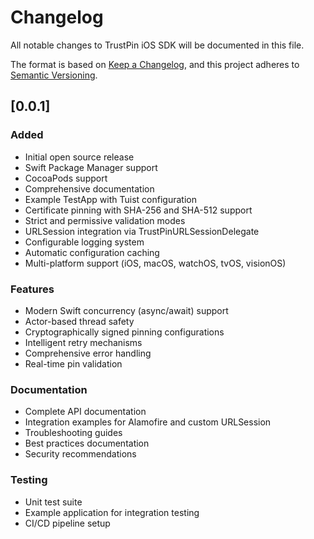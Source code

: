 # Changelog

All notable changes to TrustPin iOS SDK will be documented in this file.

The format is based on [Keep a Changelog](https://keepachangelog.com/en/1.0.0/),
and this project adheres to [Semantic Versioning](https://semver.org/spec/v2.0.0.html).

## [0.0.1]

### Added
- Initial open source release
- Swift Package Manager support
- CocoaPods support
- Comprehensive documentation
- Example TestApp with Tuist configuration
- Certificate pinning with SHA-256 and SHA-512 support
- Strict and permissive validation modes
- URLSession integration via TrustPinURLSessionDelegate
- Configurable logging system
- Automatic configuration caching
- Multi-platform support (iOS, macOS, watchOS, tvOS, visionOS)

### Features
- Modern Swift concurrency (async/await) support
- Actor-based thread safety
- Cryptographically signed pinning configurations
- Intelligent retry mechanisms
- Comprehensive error handling
- Real-time pin validation

### Documentation
- Complete API documentation
- Integration examples for Alamofire and custom URLSession
- Troubleshooting guides
- Best practices documentation
- Security recommendations

### Testing
- Unit test suite
- Example application for integration testing
- CI/CD pipeline setup
